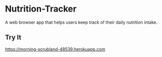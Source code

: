# Nutrition-Tracker
A web browser app that helps users keep track of their daily nutrition intake.

Try It
---
 https://morning-scrubland-48539.herokuapp.com

